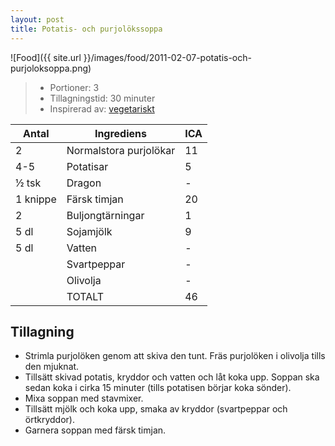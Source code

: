 ```yaml
---
layout: post
title: Potatis- och purjolökssoppa
---
```


![Food]({{ site.url }}/images/food/2011-02-07-potatis-och-purjoloksoppa.png)

>* Portioner: 3
>* Tillagningstid: 30 minuter
>* Inspirerad av: [vegetariskt](http://www.vegetariskt.com/visarecept.asp?ReceptID=2413)

Antal    | Ingrediens                | ICA
-------- | ------------------------- | ---
2        | Normalstora purjolökar    | 11
4-5      | Potatisar                 | 5
½ tsk    | Dragon                    | -
1 knippe | Färsk timjan              | 20
2        | Buljongtärningar          | 1
5 dl     | Sojamjölk                 | 9
5 dl     | Vatten                    | -
         | Svartpeppar               | -
         | Olivolja                  | -
         | TOTALT                    | 46

Tillagning
----------

* Strimla purjolöken genom att skiva den tunt. Fräs purjolöken i
  olivolja tills den mjuknat.
* Tillsätt skivad potatis, kryddor och vatten och låt koka upp.
  Soppan ska sedan koka i cirka 15 minuter (tills potatisen börjar
  koka sönder).
* Mixa soppan med stavmixer.
* Tillsätt mjölk och koka upp, smaka av kryddor (svartpeppar och örtkryddor).
* Garnera soppan med färsk timjan.
